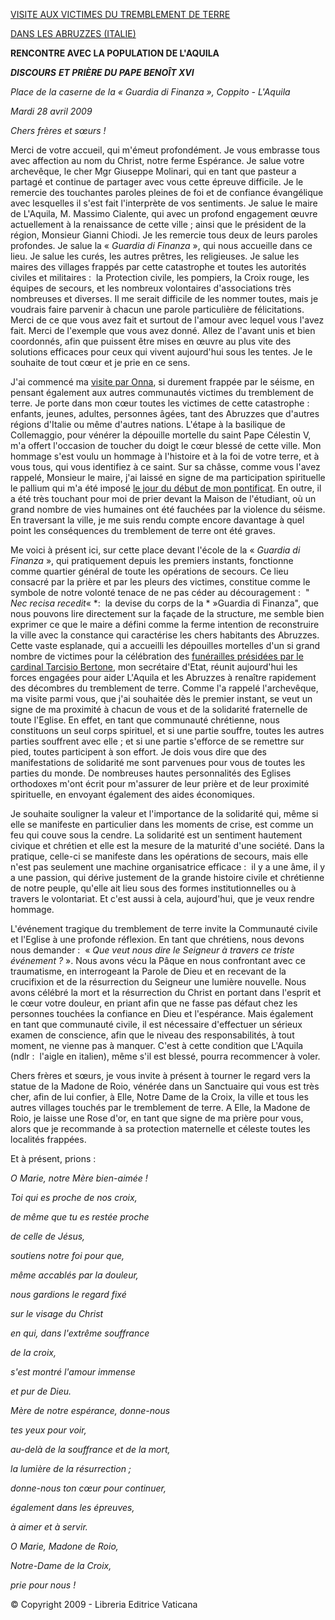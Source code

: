 [VISITE AUX VICTIMES DU TREMBLEMENT DE TERRE](http://www.vatican.va/holy_father/benedict_xvi/travels/2009/index_abruzzo_fr.htm)

[DANS LES ABRUZZES (ITALIE)](http://www.vatican.va/holy_father/benedict_xvi/travels/2009/index_abruzzo_fr.htm)

**RENCONTRE AVEC LA POPULATION DE L'AQUILA**

***DISCOURS*** ***ET PRIÈRE DU PAPE BENOÎT XVI***

*Place de la caserne de la « *Guardia di Finanza* », Coppito - L'Aquila*

*Mardi 28 avril 2009*

*Chers frères et sœurs !*

Merci de votre accueil, qui m'émeut profondément. Je vous embrasse tous avec affection au nom du Christ, notre ferme Espérance. Je salue votre archevêque, le cher Mgr Giuseppe Molinari, qui en tant que pasteur a partagé et continue de partager avec vous cette épreuve difficile. Je le remercie des touchantes paroles pleines de foi et de confiance évangélique avec lesquelles il s'est fait l'interprète de vos sentiments. Je salue le maire de L'Aquila, M. Massimo Cialente, qui avec un profond engagement œuvre actuellement à la renaissance de cette ville ; ainsi que le président de la région, Monsieur Gianni Chiodi. Je les remercie tous deux de leurs paroles profondes. Je salue la « *Guardia di Finanza* », qui nous accueille dans ce lieu. Je salue les curés, les autres prêtres, les religieuses. Je salue les maires des villages frappés par cette catastrophe et toutes les autorités civiles et militaires :  la Protection civile, les pompiers, la Croix rouge, les équipes de secours, et les nombreux volontaires d'associations très nombreuses et diverses. Il me serait difficile de les nommer toutes, mais je voudrais faire parvenir à chacun une parole particulière de félicitations. Merci de ce que vous avez fait et surtout de l'amour avec lequel vous l'avez fait. Merci de l'exemple que vous avez donné. Allez de l'avant unis et bien coordonnés, afin que puissent être mises en œuvre au plus vite des solutions efficaces pour ceux qui vivent aujourd'hui sous les tentes. Je le souhaite de tout cœur et je prie en ce sens.

J'ai commencé ma [visite par Onna](/content/benedict-xvi/fr/speeches/2009/april/documents/hf_ben-xvi_spe_20090428_sisma-onna.html), si durement frappée par le séisme, en pensant également aux autres communautés victimes du tremblement de terre. Je porte dans mon cœur toutes les victimes de cette catastrophe :  enfants, jeunes, adultes, personnes âgées, tant des Abruzzes que d'autres régions d'Italie ou même d'autres nations. L'étape à la basilique de Collemaggio, pour vénérer la dépouille mortelle du saint Pape Célestin V, m'a offert l'occasion de toucher du doigt le cœur blessé de cette ville. Mon hommage s'est voulu un hommage à l'histoire et à la foi de votre terre, et à vous tous, qui vous identifiez à ce saint. Sur sa châsse, comme vous l'avez rappelé, Monsieur le maire, j'ai laissé en signe de ma participation spirituelle le pallium qui m'a été imposé [le jour du début de mon pontificat](http://www.vatican.va/holy_father/benedict_xvi/elezione/index_fr.htm). En outre, il a été très touchant pour moi de prier devant la Maison de l'étudiant, où un grand nombre de vies humaines ont été fauchées par la violence du séisme. En traversant la ville, je me suis rendu compte encore davantage à quel point les conséquences du tremblement de terre ont été graves.

Me voici à présent ici, sur cette place devant l'école de la « *Guardia di Finanza* », qui pratiquement depuis les premiers instants, fonctionne comme quartier général de toute les opérations de secours. Ce lieu consacré par la prière et par les pleurs des victimes, constitue comme le symbole de notre volonté tenace de ne pas céder au découragement :  " *Nec recisa recedit*« *:  la devise du corps de la * »Guardia di Finanza", que nous pouvons lire directement sur la façade de la structure, me semble bien exprimer ce que le maire a défini comme la ferme intention de reconstruire la ville avec la constance qui caractérise les chers habitants des Abruzzes. Cette vaste esplanade, qui a accueilli les dépouilles mortelles d'un si grand nombre de victimes pour la célébration des [funérailles présidées par le cardinal Tarcisio Bertone](http://www.vatican.va/roman_curia/secretariat_state/card-bertone/2009/documents/rc_seg-st_20090410_esequie-abruzzo_fr.html), mon secrétaire d'Etat, réunit aujourd'hui les forces engagées pour aider L'Aquila et les Abruzzes à renaître rapidement des décombres du tremblement de terre. Comme l'a rappelé l'archevêque, ma visite parmi vous, que j'ai souhaitée dès le premier instant, se veut un signe de ma proximité à chacun de vous et de la solidarité fraternelle de toute l'Eglise. En effet, en tant que communauté chrétienne, nous constituons un seul corps spirituel, et si une partie souffre, toutes les autres parties souffrent avec elle ; et si une partie s'efforce de se remettre sur pied, toutes participent à son effort. Je dois vous dire que des manifestations de solidarité me sont parvenues pour vous de toutes les parties du monde. De nombreuses hautes personnalités des Eglises orthodoxes m'ont écrit pour m'assurer de leur prière et de leur proximité spirituelle, en envoyant également des aides économiques.

Je souhaite souligner la valeur et l'importance de la solidarité qui, même si elle se manifeste en particulier dans les moments de crise, est comme un feu qui couve sous la cendre. La solidarité est un sentiment hautement civique et chrétien et elle est la mesure de la maturité d'une société. Dans la pratique, celle-ci se manifeste dans les opérations de secours, mais elle n'est pas seulement une machine organisatrice efficace :  il y a une âme, il y a une passion, qui dérive justement de la grande histoire civile et chrétienne de notre peuple, qu'elle ait lieu sous des formes institutionnelles ou à travers le volontariat. Et c'est aussi à cela, aujourd'hui, que je veux rendre hommage.

L'événement tragique du tremblement de terre invite la Communauté civile et l'Eglise à une profonde réflexion. En tant que chrétiens, nous devons nous demander :  « *Que veut nous dire le Seigneur à travers ce triste événement ?* ». Nous avons vécu la Pâque en nous confrontant avec ce traumatisme, en interrogeant la Parole de Dieu et en recevant de la crucifixion et de la résurrection du Seigneur une lumière nouvelle. Nous avons célébré la mort et la résurrection du Christ en portant dans l'esprit et le cœur votre douleur, en priant afin que ne fasse pas défaut chez les personnes touchées la confiance en Dieu et l'espérance. Mais également en tant que communauté civile, il est nécessaire d'effectuer un sérieux examen de conscience, afin que le niveau des responsabilités, à tout moment, ne vienne pas à manquer. C'est à cette condition que L'Aquila (ndlr :  l'aigle en italien), même s'il est blessé, pourra recommencer à voler.

Chers frères et sœurs, je vous invite à présent à tourner le regard vers la statue de la Madone de Roio, vénérée dans un Sanctuaire qui vous est très cher, afin de lui confier, à Elle, Notre Dame de la Croix, la ville et tous les autres villages touchés par le tremblement de terre. A Elle, la Madone de Roio, je laisse une Rose d'or, en tant que signe de ma prière pour vous, alors que je recommande à sa protection maternelle et céleste toutes les localités frappées.

Et à présent, prions :

*O Marie, notre Mère bien-aimée !*

*Toi qui es proche de nos croix,*

*de même que tu es restée proche*

*de celle de Jésus,*

*soutiens notre foi pour que,*

*même accablés par la douleur,*

*nous gardions le regard fixé*

*sur le visage du Christ*

*en qui, dans l'extrême souffrance*

*de la croix,*

*s'est montré l'amour immense*

*et pur de Dieu.*

*Mère de notre espérance, donne-nous*

*tes yeux pour voir,*

*au-delà de la souffrance et de la mort,*

*la lumière de la résurrection ;*

*donne-nous ton cœur pour continuer,*

*également dans les épreuves,*

*à aimer et à servir.*

*O Marie, Madone de Roio,*

*Notre-Dame de la Croix,*

*prie pour nous !*

© Copyright 2009 - Libreria Editrice Vaticana